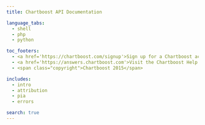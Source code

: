 ```yaml
---
title: Chartboost API Documentation

language_tabs:
  - shell
  - php
  - python

toc_footers:
  - <a href='https://chartboost.com/signup'>Sign up for a Chartboost account</a>
  - <a href='https://answers.chartboost.com'>Visit the Chartboost Help Site</a>
  - <span class="copyright">Chartboost 2015</span>

includes:
  - intro
  - attribution
  - pia
  - errors

search: true
---
```

